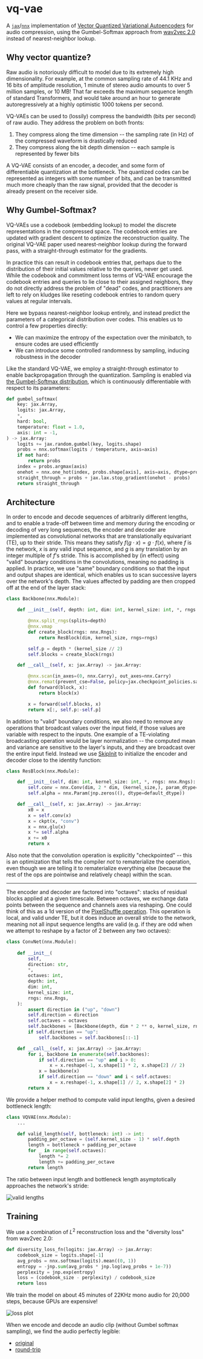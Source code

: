 # vq-vae
A [`jax`](https://jax.readthedocs.io/en/latest)/[`nnx`](https://flax.readthedocs.io/en/latest/why.html) implementation of 
[Vector Quantized Variational Autoencoders](https://arxiv.org/abs/1711.00937) for audio compression, using the 
Gumbel-Softmax approach from [wav2vec 2.0](https://arxiv.org/abs/2006.11477) instead of nearest-neighbor lookup. 

## Why vector quantize?
Raw audio is notoriously difficult to model due to its extremely high dimensionality. For example, at the common sampling 
rate of 44.1 KHz and 16 bits of amplitude resolution, 1 minute of stereo audio amounts to over 5 million samples, or 10 MB! 
That far exceeds the maximum sequence length of standard Transformers, and would take around an hour to generate 
autoregressively at a highly optimistic 1000 tokens per second. 

VQ-VAEs can be used to (lossily) compress the bandwidth (bits per second) of raw audio. They address the problem on both fronts:
1. They compress along the time dimension -- the sampling rate (in Hz) of the compressed waveform is drastically reduced
2. They compress along the bit depth dimension -- each sample is represented by fewer bits

A VQ-VAE consists of an encoder, a decoder, and some form of differentiable quantization at the bottleneck. The quantized codes
can be represented as integers with some number of bits, and can be transmitted much more cheaply than the raw signal, provided 
that the decoder is already present on the receiver side. 

## Why Gumbel-Softmax?
VQ-VAEs use a codebook (embedding lookup) to model the discrete representations in the compressed space. The codebook entries
are updated with gradient descent to optimize the reconstruction quality. The original VQ-VAE paper used nearest-neighbor lookup 
during the forward pass, with a straight-through estimator for the gradients. 

In practice this can result in codebook entries that, perhaps due to the distribution of their initial values relative to the 
queries, never get used. While the codebook and commitment loss terms of VQ-VAE encourage the codebook entries and queries to 
lie close to their assigned neighbors, they do not directly address the problem of "dead" codes, and practitioners are left to 
rely on kludges like reseting codebook entries to random query values at regular intervals. 

Here we bypass nearest-neighbor lookup entirely, and instead predict the parameters of a categorical distribution over codes. 
This enables us to control a few properties directly:
* We can maximize the entropy of the expectation over the minibatch, to ensure codes are used efficiently
* We can introduce some controlled randomness by sampling, inducing robustness in the decoder

Like the standard VQ-VAE, we employ a straight-through estimator to enable backpropagation through the quantization. 
Sampling is enabled via [the Gumbel-Softmax distribution](https://arxiv.org/abs/1611.01144), which is continuously differentiable
with respect to its parameters:
```python
def gumbel_softmax(
    key: jax.Array, 
    logits: jax.Array, 
    *,
    hard: bool,
    temperature: float = 1.0, 
    axis: int = -1,
) -> jax.Array:
    logits += jax.random.gumbel(key, logits.shape)
    probs = nnx.softmax(logits / temperature, axis=axis)
    if not hard:
        return probs
    index = probs.argmax(axis)
    onehot = nnx.one_hot(index, probs.shape[axis], axis=axis, dtype=probs.dtype)
    straight_through = probs + jax.lax.stop_gradient(onehot - probs)
    return straight_through
```

## Architecture
In order to encode and decode sequences of arbitrarily different lengths, and to enable a trade-off between time and memory
during the encoding or decoding of very long sequences, the encoder and decoder are implemented as convolutional networks 
that are translationally equivariant (TE), up to their stride. This means they satisfy $f(g \cdot x) = g \cdot f(x)$, where 
$f$ is the network, $x$ is any valid input sequence, and $g$ is any translation by an integer multiple of $f$'s stride. This 
is accomplished by (in effect) using "valid" boundary conditions in the convolutions, meaning no padding is applied. In 
practice, we use "same" boundary conditions so that the input and output shapes are identical, which enables us to scan 
successive layers over the network's depth. The values affected by padding are then cropped off at the end of the layer stack:
```python
class Backbone(nnx.Module):

    def __init__(self, depth: int, dim: int, kernel_size: int, *, rngs: nnx.Rngs):

        @nnx.split_rngs(splits=depth)
        @nnx.vmap
        def create_block(rngs: nnx.Rngs):
            return ResBlock(dim, kernel_size, rngs=rngs)

        self.p = depth * (kernel_size // 2)
        self.blocks = create_block(rngs)

    def __call__(self, x: jax.Array) -> jax.Array:

        @nnx.scan(in_axes=(0, nnx.Carry), out_axes=nnx.Carry)
        @nnx.remat(prevent_cse=False, policy=jax.checkpoint_policies.save_only_these_names("conv"))
        def forward(block, x):
            return block(x)

        x = forward(self.blocks, x)
        return x[:, self.p:-self.p]
```
In addition to "valid" boundary conditions, we also need to remove any operations that broadcast values over the input 
field, if those values are variable with respect to the inputs. One example of a TE-violating broadcasting operation would 
be layer normalization -- the computed mean and variance are sensitive to the layer's inputs, and they are broadcast over 
the entire input field. Instead we use [SkipInit](https://arxiv.org/abs/2002.10444) to initialize the encoder and decoder
close to the identity function:
```python
class ResBlock(nnx.Module):

    def __init__(self, dim: int, kernel_size: int, *, rngs: nnx.Rngs):
        self.conv = nnx.Conv(dim, 2 * dim, (kernel_size,), param_dtype=default_dtype, rngs=rngs)
        self.alpha = nnx.Param(jnp.zeros((), dtype=default_dtype))

    def __call__(self, x: jax.Array) -> jax.Array:
        x0 = x
        x = self.conv(x)
        x = ckpt(x, "conv")
        x = nnx.glu(x)
        x *= self.alpha
        x += x0
        return x
```
Also note that the convolution operation is explicitly "checkpointed" -- this is an optimization that tells the compiler
*not* to rematerialize the operation, even though we are telling it to rematerialize everything else (because the rest of 
the ops are pointwise and relatively cheap) within the scan. 

---

The encoder and decoder are factored into "octaves": stacks of residual blocks applied at a given timescale. Between octaves,
we exchange data points between the sequence and channels axes via reshaping. One could think of this as a 1d version of the
[PixelShuffle operation](https://arxiv.org/abs/1609.05158). This operation is local, and valid under TE, but it does induce
an overall stride to the network, meaning not all input sequence lengths are valid (e.g. if they are odd when we attempt to 
reshape by a factor of 2 between any two octaves):
```python
class ConvNet(nnx.Module):
    
    def __init__(
        self, 
        direction: str,
        *, 
        octaves: int, 
        depth: int, 
        dim: int, 
        kernel_size: int, 
        rngs: nnx.Rngs,
    ):
        assert direction in ("up", "down")
        self.direction = direction
        self.octaves = octaves
        self.backbones = [Backbone(depth, dim * 2 ** o, kernel_size, rngs=rngs) for o in range(octaves + 1)]
        if self.direction == "up":
            self.backbones = self.backbones[::-1]

    def __call__(self, x: jax.Array) -> jax.Array:
        for i, backbone in enumerate(self.backbones):
            if self.direction == "up" and i > 0:
                x = x.reshape(-1, x.shape[1] * 2, x.shape[2] // 2)
            x = backbone(x)
            if self.direction == "down" and i < self.octaves:
                x = x.reshape(-1, x.shape[1] // 2, x.shape[2] * 2)
        return x
```
We provide a helper method to compute valid input lengths, given a desired bottleneck length:
```python
class VQVAE(nnx.Module):
    ...

    def valid_length(self, bottleneck: int) -> int:
        padding_per_octave = (self.kernel_size - 1) * self.depth
        length = bottleneck + padding_per_octave
        for _ in range(self.octaves):
            length *= 2
            length += padding_per_octave
        return length
```
The ratio between input length and bottleneck length asymptotically approaches the network's stride:

![valid lengths](valid_lengths.png)

## Training
We use a combination of $L^2$ reconstruction loss and the "diversity loss" from wav2vec 2.0:
```python
def diversity_loss_fn(logits: jax.Array) -> jax.Array:
    codebook_size = logits.shape[-1]
    avg_probs = nnx.softmax(logits).mean((0, 1))
    entropy = -jnp.sum(avg_probs * jnp.log(avg_probs + 1e-7))
    perplexity = jnp.exp(entropy)
    loss = (codebook_size - perplexity) / codebook_size
    return loss
```
We train the model on about 45 minutes of 22KHz mono audio for 20,000 steps, because GPUs are expensive!

![loss plot](loss_plot.png)

When we encode and decode an audio clip (without Gumbel softmax sampling), we find the audio perfectly legible:
* [original](original.wav)
* [round-trip](round-trip.wav)

